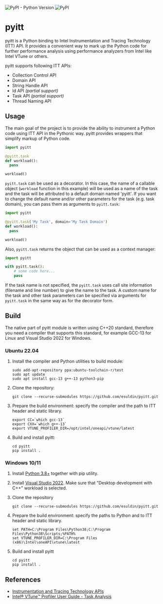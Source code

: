 ![PyPI - Python Version](https://img.shields.io/pypi/pyversions/pyitt)
![PyPI](https://badge.fury.io/py/pyitt.svg)

# pyitt

pyitt is a Python binding to Intel Instrumentation and Tracing Technology (ITT) API. It provides a convenient way
to mark up the Python code for further performance analysis using performance analyzers from Intel like Intel VTune
or others.

pyitt supports following ITT APIs:
 - Collection Control API
 - Domain API
 - String Handle API
 - Id API *(partial support)*
 - Task API *(partial support)*
 - Thread Naming API

## Usage

The main goal of the project is to provide the ability to instrument a Python code using ITT API in the Pythonic way.
pyitt provides wrappers that simplify markup of Python code.

```python
import pyitt

@pyitt.task
def workload():
  pass

workload()
```

`pyitt.task` can be used as a decorator. In this case, the name of a callable object (`workload` function in this
example) will be used as a name of the task and the task will be attributed to a default domain named 'pyitt'.
If you want to change the default name and/or other parameters for the task (e.g. task domain), you can pass
them as arguments to `pyitt.task`:

```python
import pyitt

@pyitt.task('My Task', domain='My Task Domain')
def workload():
  pass

workload()
```

Also, `pyitt.task` returns the object that can be used as a context manager:

```python
import pyitt

with pyitt.task():
    # some code here...
    pass
```

If the task name is not specified, the `pyitt.task` uses call site information (filename and line number) to give
the name to the task. A custom name for the task and other task parameters can be specified via arguments
for `pyitt.task` in the same way as for the decorator form.

## Build

The native part of pyitt module is written using C++20 standard, therefore you need a compiler that supports this
standard, for example GCC-13 for Linux and Visual Studio 2022 for Windows.

### Ubuntu 22.04

1. Install the compiler and Python utilities to build module:

       sudo add-apt-repository ppa:ubuntu-toolchain-r/test
       sudo apt update
       sudo apt install gcc-13 g++-13 python3-pip

2. Clone the repository:

       git clone --recurse-submodules https://github.com/esuldin/pyitt.git

3. Prepare the build environment: specify the compiler and the path to ITT header and static library.

       export CC=`which gcc-13`
       export CXX=`which g++-13`
       export VTUNE_PROFILER_DIR=/opt/intel/oneapi/vtune/latest

4. Build and install pyitt:

       cd pyitt
       pip install .

### Windows 10/11

1. Install [Python 3.8+](https://www.python.org/downloads/) together with pip utility.

2. Install [Visual Studio 2022](https://visualstudio.microsoft.com/downloads/).
     Make sure that "Desktop development with C++" workload is selected.

3. Clone the repository

       git clone --recurse-submodules https://github.com/esuldin/pyitt.git

4. Prepare the build environment: specify the paths to Python and to ITT header and static library.

       set PATH=C:\Program Files\Python38;C:\Program Files\Python38\Scripts;%PATH%
       set VTUNE_PROFILER_DIR=C:\Program Files (x86)\Intel\oneAPI\vtune\latest

5. Build and install pyitt

       cd pyitt
       pip install .

## References

 - [Instrumentation and Tracing Technology APIs](https://www.intel.com/content/www/us/en/docs/vtune-profiler/user-guide/2023-0/instrumentation-and-tracing-technology-apis.html)
 - [Intel® VTune™ Profiler User Guide - Task Analysis](https://www.intel.com/content/www/us/en/docs/vtune-profiler/user-guide/2023-0/task-analysis.html)
